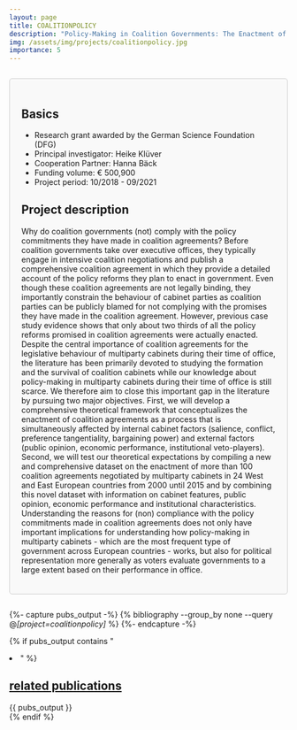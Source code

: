 ```yaml
---
layout: page
title: COALITION​POLICY
description: "Policy-Making in Coalition Governments: The Enactment of Coalition Agreements"
img: /assets/img/projects/coalitionpolicy.jpg
importance: 5
---
```


<div style="border: 1px solid #ccc; border-radius: 5px; padding: 1.5em; margin: 2em 0; background-color: #f9f9f9;">

  <h2>Basics</h2>
    <ul>
      <li>Research grant awarded by the German Science Foundation (DFG)</li>
      <li>Principal investigator: Heike Klüver</li>
      <li>Cooperation Partner: Hanna Bäck</li>
      <li>Funding volume: € 500,900</li>
      <li>Project period: 10/2018 - 09/2021</li>
    </ul>
  
  <h2>Project description</h2>
    <p> Why do coalition governments (not) comply with the policy commitments they have made in coalition agreements? Before coalition governments take over executive offices, they typically engage in intensive coalition negotiations and publish a comprehensive coalition agreement in which they provide a detailed account of the policy reforms they plan to enact in government. Even though these coalition agreements are not legally binding, they importantly constrain the behaviour of cabinet parties as coalition parties can be publicly blamed for not complying with the promises they have made in the coalition agreement. However, previous case study evidence shows that only about two thirds of all the policy reforms promised in coalition agreements were actually enacted. Despite the central importance of coalition agreements for the legislative behaviour of multiparty cabinets during their time of office, the literature has been primarily devoted to studying the formation and the survival of coalition cabinets while our knowledge about policy-making in multiparty cabinets during their time of office is still scarce. We therefore aim to close this important gap in the literature by pursuing two major objectives. First, we will develop a comprehensive theoretical framework that conceptualizes the enactment of coalition agreements as a process that is simultaneously affected by internal cabinet factors (salience, conflict, preference tangentiality, bargaining power) and external factors (public opinion, economic performance, institutional veto-players). Second, we will test our theoretical expectations by compiling a new and comprehensive dataset on the enactment of more than 100 coalition agreements negotiated by multiparty cabinets in 24 West and East European countries from 2000 until 2015 and by combining this novel dataset with information on cabinet features, public opinion, economic performance and institutional characteristics. Understanding the reasons for (non) compliance with the policy commitments made in coalition agreements does not only have important implications for understanding how policy-making in multiparty cabinets - which are the most frequent type of government across European countries - works, but also for political representation more generally as voters evaluate governments to a large extent based on their performance in office.</p>

</div>

{%- capture pubs_output -%}
  {% bibliography --group_by none --query @*[project=coalitionpolicy]* %}
{%- endcapture -%}

{% if pubs_output contains "<li>" %}
  <div>
    <h2>
      <a href="{{ '/publications/' | relative_url }}" style="color: inherit">
        related publications
      </a>
    </h2>
    <div class="publications">
      {{ pubs_output }}
    </div>
  </div>
{% endif %}